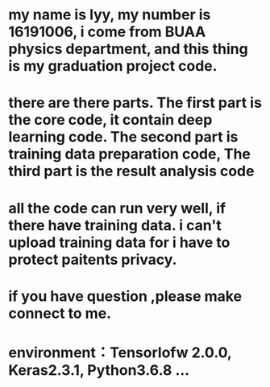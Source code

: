 # my name is lyy, my number is 16191006, i come from BUAA physics department, and this thing is my graduation project code.
# there are there parts. The first part is the core code, it contain deep learning code. The second part is training data preparation code, The third part is the result analysis code
# all the code can run very well, if there have training data. i can't upload training data for i have to protect paitents privacy. 
# if you have question ,please make connect to me.
# environment：Tensorlofw 2.0.0, Keras2.3.1, Python3.6.8  ... 
